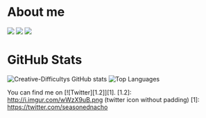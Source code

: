 # About me
![](https://img.shields.io/badge/OS-MacOS-informational?style=flat&logo=apple&logoColor=white&color=2bbc8a)
![](https://img.shields.io/badge/Languages-Java-informational?style=flat&logo=java&logoColor=white&color=2bbc8a)
![](https://img.shields.io/badge/Interests-Java,%20Javascript,%20Python-informational?style=flat&logoColor=white&color=2bbc8a)


<!-- Actual text -->
# GitHub Stats
![Creative-Difficultys GitHub stats](https://github-readme-stats.vercel.app/api?username=Creative-Difficulty&show_icons=true)
![Top Languages](https://github-readme-stats.vercel.app/api/top-langs/?username=Creative-Difficulty)


<!-- Icons -->




<!-- Links to your social media accounts -->
You can find me on [![Twitter][1.2]][1].
[1.2]: http://i.imgur.com/wWzX9uB.png (twitter icon without padding)
[1]: https://twitter.com/seasonednacho

<!---
Creative-Difficulty/Creative-Difficulty is a ✨ special ✨ repository because its `README.md` (this file) appears on your GitHub profile.
You can click the Preview link to take a look at your changes.
--->
